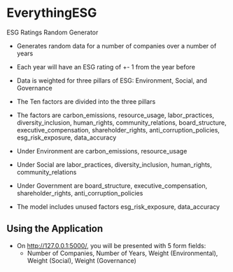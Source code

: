 # EverythingESG
ESG Ratings Random Generator
* Generates random data for a number of companies over a number of years
* Each year will have an ESG rating of +- 1 from the year before
* Data is weighted for three pillars of ESG: Environment, Social, and Governance
* The Ten factors are divided into the three pillars
* The factors are carbon_emissions, resource_usage, labor_practices, diversity_inclusion, human_rights, community_relations, board_structure, executive_compensation, shareholder_rights, anti_corruption_policies, esg_risk_exposure, data_accuracy
* Under Environment are carbon_emissions, resource_usage
* Under Social are labor_practices, diversity_inclusion, human_rights, community_relations
* Under Government are board_structure, executive_compensation, shareholder_rights, anti_corruption_policies

* The model includes unused factors esg_risk_exposure, data_accuracy

## Using the Application
* On http://127.0.0.1:5000/, you will be presented with 5 form fields:
  * Number of Companies, Number of Years, Weight (Environmental), Weight (Social), Weight (Governance)




